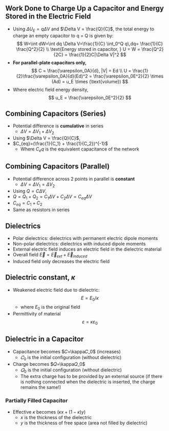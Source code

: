## Work Done to Charge Up a Capacitor and Energy Stored in the Electric Field
- Using $\Delta U_E = q \Delta V$ and $\Delta V = \frac{Q}{C}$, the total energy to charge an empty capacitor to q = Q is given by:
$$
W=\int dW=\int dq \Delta V=\frac{1}{C} \int_0^Q q\,dq= \frac{1}{C} \frac{Q^2}{2} \\
\text{Energy stored in capacitor, } U = W = \frac{Q^2}{2C} = \frac{1}{2}C|\Delta V|^2
$$
- **For parallel-plate capacitors only,**
$$
C = \frac{\varepsilon_0A}{d}, |V| = Ed \\
U = \frac{1}{2}\frac{\varepsilon_0A}{d}(Ed)^2 = \frac{\varepsilon_0E^2}{2} \times (Ad) = u_E \times (\text{volume})
$$
- Where electric field energy density,
$$
u_E = \frac{\varepsilon_0E^2}{2}
$$
## Combining Capacitors (Series)
- Potential difference is **cumulative** in series
  - $\Delta V = \Delta V_1 + \Delta V_2$
- Using $\Delta V = \frac{Q}{C}$,
- $C_{eq}=(\frac{1}{C_1} + \frac{1}{C_2})^{-1}$
  - Where $C_eq$ is the equivalent capacitance of the network
## Combining Capacitors (Parallel)
- Potential difference across 2 points in parallel is **constant**
  - $\Delta V = \Delta V_1 = \Delta V_2$
- Using $Q = C\Delta V$,
- $Q=Q_1+Q_2=C_1\Delta V+C_2\Delta V=C_{eq}\Delta V$
- $C_{eq}=C_1+C_2$
- Same as resistors in series
## Dielectrics
- Polar dielectrics: dielectrics with permanent electric dipole moments
- Non-polar dielectrics: dielectrics with induced dipole moments
- External electric field induces an electric field in the dielectric material
- Overall field $\vec{E}=\vec{E}_{ext}+\vec{E}_{induced}$
- Induced field only decreases the electric field
## Dielectric constant, $\kappa$
- Weakened electric field due to dielectric:
$$
E=E_0/\kappa
$$
  - where $E_0$ is the original field
- Permittivity of material
$$
\varepsilon = \kappa\varepsilon_0
$$
## Dielectric in a Capacitor
- Capacitance becomes $𝐶=\kappa𝐶_0$ (increases)
	- $𝐶_0$ is the initial configuration (without dielectric)
- Charge becomes $𝑄=\kappa𝑄_0$
	- $𝑄_0$ is the initial configuration (without dielectric)
	- The extra charge has to be provided by an external source (if there is nothing connected when the dielectric is inserted, the charge remains the same!)
### Partially Filled Capacitor
- Effective $\kappa$ becomes ($\kappa x+(1-\kappa)y$)
	- $x$ is the thickness of the dielectric
	- $y$ is the thickness of free space (area not filled by dielectric)